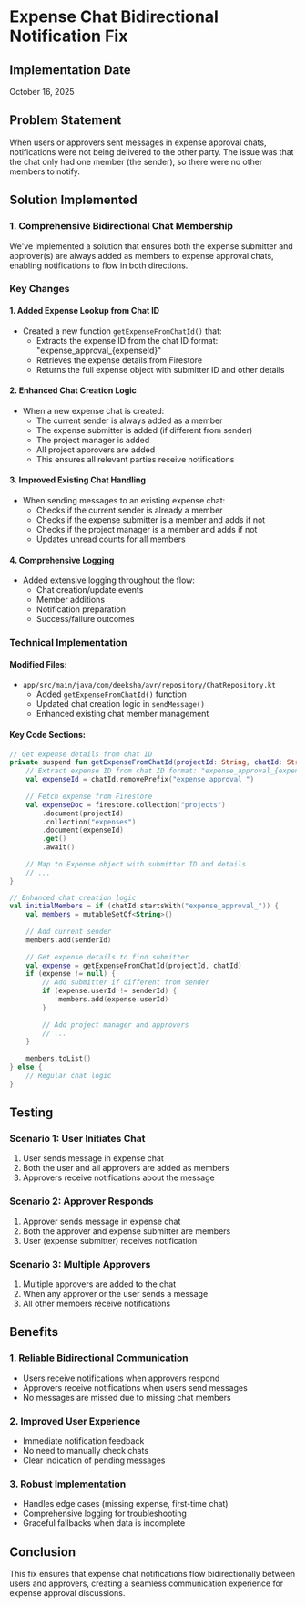 # Expense Chat Bidirectional Notification Fix

## Implementation Date
October 16, 2025

## Problem Statement
When users or approvers sent messages in expense approval chats, notifications were not being delivered to the other party. The issue was that the chat only had one member (the sender), so there were no other members to notify.

## Solution Implemented

### 1. Comprehensive Bidirectional Chat Membership
We've implemented a solution that ensures both the expense submitter and approver(s) are always added as members to expense approval chats, enabling notifications to flow in both directions.

### Key Changes

#### 1. Added Expense Lookup from Chat ID
- Created a new function `getExpenseFromChatId()` that:
  - Extracts the expense ID from the chat ID format: "expense_approval_{expenseId}"
  - Retrieves the expense details from Firestore
  - Returns the full expense object with submitter ID and other details

#### 2. Enhanced Chat Creation Logic
- When a new expense chat is created:
  - The current sender is always added as a member
  - The expense submitter is added (if different from sender)
  - The project manager is added
  - All project approvers are added
  - This ensures all relevant parties receive notifications

#### 3. Improved Existing Chat Handling
- When sending messages to an existing expense chat:
  - Checks if the current sender is already a member
  - Checks if the expense submitter is a member and adds if not
  - Checks if the project manager is a member and adds if not
  - Updates unread counts for all members

#### 4. Comprehensive Logging
- Added extensive logging throughout the flow:
  - Chat creation/update events
  - Member additions
  - Notification preparation
  - Success/failure outcomes

### Technical Implementation

#### Modified Files:
- `app/src/main/java/com/deeksha/avr/repository/ChatRepository.kt`
  - Added `getExpenseFromChatId()` function
  - Updated chat creation logic in `sendMessage()`
  - Enhanced existing chat member management

#### Key Code Sections:

```kotlin
// Get expense details from chat ID
private suspend fun getExpenseFromChatId(projectId: String, chatId: String): Expense? {
    // Extract expense ID from chat ID format: "expense_approval_{expenseId}"
    val expenseId = chatId.removePrefix("expense_approval_")
    
    // Fetch expense from Firestore
    val expenseDoc = firestore.collection("projects")
        .document(projectId)
        .collection("expenses")
        .document(expenseId)
        .get()
        .await()
        
    // Map to Expense object with submitter ID and details
    // ...
}

// Enhanced chat creation logic
val initialMembers = if (chatId.startsWith("expense_approval_")) {
    val members = mutableSetOf<String>()
    
    // Add current sender
    members.add(senderId)
    
    // Get expense details to find submitter
    val expense = getExpenseFromChatId(projectId, chatId)
    if (expense != null) {
        // Add submitter if different from sender
        if (expense.userId != senderId) {
            members.add(expense.userId)
        }
        
        // Add project manager and approvers
        // ...
    }
    
    members.toList()
} else {
    // Regular chat logic
}
```

## Testing

### Scenario 1: User Initiates Chat
1. User sends message in expense chat
2. Both the user and all approvers are added as members
3. Approvers receive notifications about the message

### Scenario 2: Approver Responds
1. Approver sends message in expense chat
2. Both the approver and expense submitter are members
3. User (expense submitter) receives notification

### Scenario 3: Multiple Approvers
1. Multiple approvers are added to the chat
2. When any approver or the user sends a message
3. All other members receive notifications

## Benefits

### 1. Reliable Bidirectional Communication
- Users receive notifications when approvers respond
- Approvers receive notifications when users send messages
- No messages are missed due to missing chat members

### 2. Improved User Experience
- Immediate notification feedback
- No need to manually check chats
- Clear indication of pending messages

### 3. Robust Implementation
- Handles edge cases (missing expense, first-time chat)
- Comprehensive logging for troubleshooting
- Graceful fallbacks when data is incomplete

## Conclusion
This fix ensures that expense chat notifications flow bidirectionally between users and approvers, creating a seamless communication experience for expense approval discussions.
